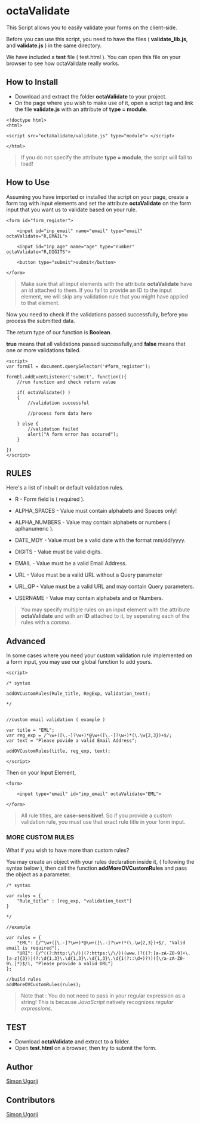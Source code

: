 # octaValidate

This Script allows you to easily validate your forms on the client-side.

Before you can use this script, you need to have the files ( **validate_lib.js**, and **validate.js** ) in the same directory.

We have included a **test** file ( test.html ). You can open this file on your browser to see how octaValidate really works.

## How to Install

- Download and extract the folder **octaValidate** to your project.
- On the page where you wish to make use of it, open a script tag and link the file **validate.js** with an attribute of **type = module**.

```
<!doctype html>
<html>

<script src="octaValidate/validate.js" type="module"> </script>

</html>
```
> If you do not specify the attribute **type = module**, the script will fail to load!

## How to Use
Assuming you have imported or installed the script on your page, create a form tag with input elements and set the attribute **octaValidate** on the form input that you want us to validate based on your rule.
```
<form id="form_register">

    <input id="inp_email" name="email" type="email" octaValidate="R,EMAIL">

    <input id="inp_age" name="age" type="number" octaValidate="R,DIGITS">

    <button type="submit">submit</button>

</form>
```
> Make sure that all input elements with the attribute **octaValidate** have an id attached to them. If you fail to provide an ID to the input element, we will skip any validation rule that you might have applied to that element.

Now you need to check if the validations passed successfully, before you process the submitted data.

The return type of our function is **Boolean**.

**true** means that all validations passed successfully,and
**false** means that one or more validations failed.
```
<script>
var formEl = document.querySelector('#form_register');

formEl.addEventListener('submit', function(){
    //run function and check return value

    if( octaValidate() )
    { 
        //validation successful

        //process form data here

    } else {
        //validation failed
        alert("A form error has occured");
    }

})
</script>
```

## RULES

Here's a list of inbuilt or default validation rules.

- R - Form field is ( required ).
  
- ALPHA_SPACES - Value must contain alphabets and Spaces only!
- ALPHA_NUMBERS - Value may contain alphabets or numbers ( aplhanumeric ).
- DATE_MDY - Value must be a valid date with the format mm/dd/yyyy.
- DIGITS - Value must be valid digits. 
- EMAIL - Value must be a valid Email Address.
- URL - Value must be a valid URL without a Query parameter
- URL_QP - Value must be a valid URL and may contain Query parameters.
- USERNAME - Value may contain alphabets and or Numbers.
> You may specify multiple rules on an input element with the attribute **octaValidate** and with an **ID** attached to it, by seperating each of the rules with a *comma*.
> 
## Advanced
In some cases where you need your custom validation rule implemented on a form input, you may use our global function to add yours.
```
<script>

/* syntax

addOVCustomRules(Rule_title, RegExp, Validation_text);

*/


//custom email validation ( example )

var title = "EML";
var reg_exp = /^\w+([\.-]?\w+)*@\w+([\.-]?\w+)*(\.\w{2,3})+$/;
var text = "Please povide a valid Email Address";

addOVCustomRules(title, reg_exp, text);

</script>
```
Then on your Input Element,
```
<form>

    <input type="email" id="inp_email" octaValidate="EML">

</form>
```
>All rule titles, are **case-sensitive!**. So if you provide a custom validation rule, you must use that exact rule title in your form input.

### MORE CUSTOM RULES

What if you wish to have more than custom rules?

You may create an object with your rules declaration inside it, ( following the syntax below ), then call the function **addMoreOVCustomRules** and pass the object as a parameter.

```
/* syntax

var rules = {
    "Rule_title" : [reg_exp, "validation_text"]
}

*/

//example

var rules = {
    "EML": [/^\w+([\.-]?\w+)*@\w+([\.-]?\w+)*(\.\w{2,3})+$/, "Valid email is required"],
    "URI": [/^((?:http:\/\/)|(?:https:\/\/))(www.)?((?:[a-zA-Z0-9]+\.[a-z]{3})|(?:\d{1,3}\.\d{1,3}\.\d{1,3}\.\d{1(?::\d+)?))([\/a-zA-Z0-9\.]*)$/i, "Please provide a valid URL"]
};

//build rules
addMoreOVCustomRules(rules);
```
> Note that : You do not need to pass in your regular expression as a string! This is because *JavaScript* natively recognizes *regular expressions*.

## TEST
- Download **octaValidate** and extract to a folder.
- Open **test.html** on a browser, then try to submit the form.
  
## Author
[Simon Ugorji](https://fb.com/ugorji.simon.7)


## Contributors

[Simon Ugorji](https://fb.com/ugorji.simon.7)